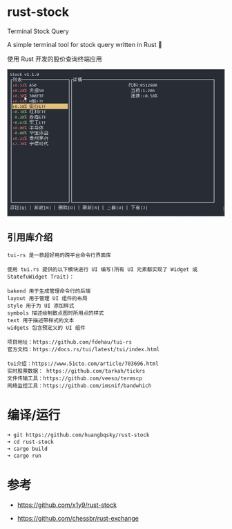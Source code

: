 # rust-stock

Terminal Stock Query

A simple terminal tool for stock query written in Rust 🦀

使用 Rust 开发的股价查询终端应用

![](images/rust-stock.gif)


## 引用库介绍

```
tui-rs 是一款超好用的跨平台命令行界面库

使用 tui.rs 提供的以下模块进行 UI 编写(所有 UI 元素都实现了 Widget 或 StatefuWidget Trait)：

bakend 用于生成管理命令行的后端
layout 用于管理 UI 组件的布局
style 用于为 UI 添加样式
symbols 描述绘制散点图时所用点的样式
text 用于描述带样式的文本
widgets 包含预定义的 UI 组件

项目地址：https://github.com/fdehau/tui-rs
官方文档：https://docs.rs/tui/latest/tui/index.html

tui介绍：https://www.51cto.com/article/703696.html
实时股票数据： https://github.com/tarkah/tickrs
文件传输工具：https://github.com/veeso/termscp
网络监控工具：https://github.com/imsnif/bandwhich

```

# 编译/运行

```
➜ git https://github.com/huangbqsky/rust-stock
➜ cd rust-stock
➜ cargo build 
➜ cargo run
```

# 参考
- https://github.com/x1y9/rust-stock

- https://github.com/chessbr/rust-exchange
